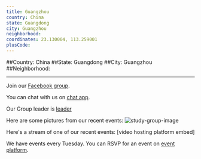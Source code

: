 ```yaml
---
title: Guangzhou
country: China
state: Guangdong
city: Guangzhou
neighborhood: 
coordinates: 23.130004, 113.259001
plusCode:
---
```


##Country: China
##State: Guangdong
##City: Guangzhou
##Neighborhood: 
*****
Join our [Facebook group](https://www.facebook.com/groups/free.code.camp.guangzhou).

You can chat with us on [chat app]().

Our Group leader is [leader]()

Here are some pictures from our recent events:
![study-group-image](https://scontent-dft4-2.xx.fbcdn.net/v/t1.0-9/16998114_10208336254951018_1916258760043445412_n.jpg?oh=466e1a67c81a85509ab776c620b8f29d&oe=59519D69)

Here's a stream of one of our recent events:
[video hosting platform embed]

We have events every Tuesday. You can RSVP for an event on [event platform]().
